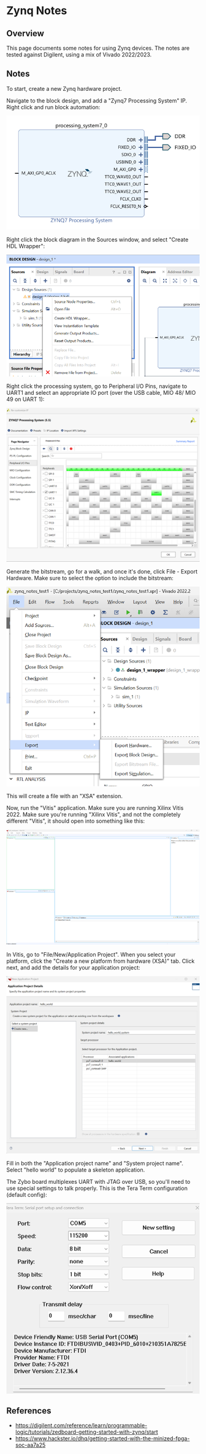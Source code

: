 # Zynq Notes

## Overview

This page documents some notes for using Zynq devices. The notes are tested against Digilent, using a mix of Vivado 2022/2023.

## Notes

To start, create a new Zynq hardware project.

Navigate to the block design, and add a "Zynq7 Processing System" IP. Right click and run block automation:

![zynq7 processing system added](rsrc/1_zynq7ps.png)

Right click the block diagram in the Sources window, and select "Create HDL Wrapper":

![hdl wrapper](rsrc/3_hdlwrap.png)

Right click the processing system, go to Peripheral I/O Pins, navigate to UART1 and select an appropriate IO port (over the USB cable, MIO 48/ MIO 49 on UART 1):

![uart1 port select](rsrc/AXI_UART_Zynq.png)

Generate the bitstream, go for a walk, and once it's done, click File - Export Hardware. Make sure to select the option to include the bitstream:

![export hardware](rsrc/4_exporthdl.png)

This will create a file with an "XSA" extension.

Now, run the "Vitis" application. Make sure you are running Xilinx Vitis 2022. Make sure you're running "Xilinx Vitis", and not the completely different "Vitis", it should open into something like this:

![vitis](rsrc/5_vitis.png)

In Vitis, go to "File/New/Application Project". When you select your platform, click the "Create a new platform from hardware (XSA)" tab. Click next, and add the details for your application project:

![vitis again](rsrc/6_app_project.png)

Fill in both the "Application project name" and "System project name". Select "hello world" to populate a skeleton application.

The Zybo board multiplexes UART with JTAG over USB, so you'll need to use special settings to talk properly. This is the Tera Term configuration (default config):

![tera term](rsrc/tera_term.png)

## References

- https://digilent.com/reference/learn/programmable-logic/tutorials/zedboard-getting-started-with-zynq/start
- https://www.hackster.io/dhq/getting-started-with-the-minized-fpga-soc-aa7a25
